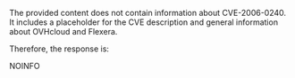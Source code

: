 The provided content does not contain information about CVE-2006-0240. It includes a placeholder for the CVE description and general information about OVHcloud and Flexera. 

Therefore, the response is:

NOINFO